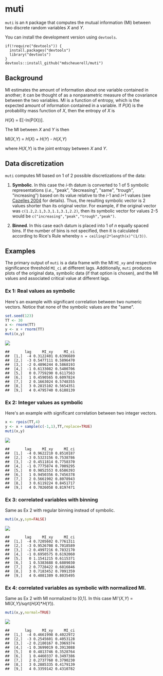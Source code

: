 muti
====

`muti` is an `R` package that computes the mutual information (MI) between two discrete random variables *X* and *Y*.

You can install the development version using `devtools`.

    if(!require("devtools")) {
      install.packages("devtools")
      library("devtools")
    }
    devtools::install_github("mdscheuerell/muti")

Background
----------

MI estimates the amount of information about one variable contained in another; it can be thought of as a nonparametric measure of the covariance between the two variables. MI is a function of entropy, which is the expected amount of information contained in a variable. If *P*(*X*) is the probability mass function of *X*, then the entropy of *X* is

*H*(*X*) = E\[-ln(P(X))\].

The MI between *X* and *Y* is then

MI(*X*,*Y*) = *H*(*X*) + *H*(*Y*) - *H*(*X*,*Y*)

where *H*(*X*,*Y*) is the joint entropy between *X* and *Y*.

Data discretization
-------------------

`muti` computes MI based on 1 of 2 possible discretizations of the data:

1.  **Symbolic**. In this case the *i*-th datum is converted to 1 of 5 symbolic representations (*i.e.*, "peak", "decreasing", "same", "trough", "increasing") based on its value relative to the *i*-1 and *i*+1 values (see [Cazelles 2004](https://doi.org/10.1111/j.1461-0248.2004.00629.x) for details). Thus, the resulting symbolic vector is 2 values shorter than its original vector. For example, if the original vector was `c(1.2,2.1,3.3,1.1,3.1,2.2)`, then its symbolic vector for values 2-5 would be `c("increasing","peak","trough","peak")`.

2.  **Binned**. In this case each datum is placed into 1 of *n* equally spaced bins. If the number of bins is not specified, then it is calculated according to Rice's Rule whereby `n = ceiling(2*length(x)^(1/3))`.

Examples
--------

The primary output of `muti` is a data frame with the MI `MI_xy` and respective significance threshold `MI_ci` at different lags. Additionally, `muti` produces plots of the original data, symbolic data (if that option is chosen), and the MI values and associated critical value at different lags.

### Ex 1: Real values as symbolic

Here's an example with significant correlation between two numeric vectors. Notice that none of the symbolic values are the "same".

``` r
set.seed(123)
TT <- 30
x <- rnorm(TT)
y <- x + rnorm(TT)
muti(x,y)
```

![](README_files/figure-markdown_github/ex_1-1.png)

    ##       lag     MI_xy     MI_ci
    ##  [1,]  -4 0.3122401 0.6396689
    ##  [2,]  -3 0.5477111 0.5896470
    ##  [3,]  -2 0.4896244 0.5868193
    ##  [4,]  -1 0.6133082 0.5400706
    ##  [5,]   0 0.7759290 0.6117563
    ##  [6,]   1 0.4590565 0.6097824
    ##  [7,]   2 0.1663024 0.5748355
    ##  [8,]   3 0.2815102 0.5654351
    ##  [9,]   4 0.4795740 0.6188139

### Ex 2: Integer values as symbolic

Here's an example with significant correlation between two integer vectors.

``` r
x <- rpois(TT,4)
y <- x + sample(c(-1,1),TT,replace=TRUE)
muti(x,y)
```

![](README_files/figure-markdown_github/ex_2-1.png)

    ##       lag     MI_xy     MI_ci
    ##  [1,]  -4 0.9622210 0.8510187
    ##  [2,]  -3 0.5323156 0.7538786
    ##  [3,]  -2 0.4511814 0.7758370
    ##  [4,]  -1 0.7775874 0.7009295
    ##  [5,]   0 0.9852553 0.6586393
    ##  [6,]   1 0.9450356 0.7456378
    ##  [7,]   2 0.5661902 0.8078943
    ##  [8,]   3 0.6119224 0.8451717
    ##  [9,]   4 0.7026058 0.8197471

### Ex 3: correlated variables with binning

Same as Ex 2 with regular binning instead of symbolic.

``` r
muti(x,y,sym=FALSE)
```

![](README_files/figure-markdown_github/ex_3-1.png)

    ##       lag     MI_xy     MI_ci
    ##  [1,]  -4 0.7205602 0.7761311
    ##  [2,]  -3 0.9526708 0.7018589
    ##  [3,]  -2 0.4997216 0.7832170
    ##  [4,]  -1 0.6950575 0.6192060
    ##  [5,]   0 1.1541215 0.6115371
    ##  [6,]   1 0.5383688 0.6809030
    ##  [7,]   2 0.7728422 0.6816846
    ##  [8,]   3 0.7183452 0.7091359
    ##  [9,]   4 0.4081389 0.8035495

### Ex 4: correlated variables as symbolic with normalized MI.

Same as Ex 2 with MI normalized to \[0,1\]. In this case MI'(*X*,*Y*) = MI(*X*,*Y*)/sqrt(*H*(*X*)\**H*(*Y*)).

``` r
muti(x,y,normal=TRUE)
```

![](README_files/figure-markdown_github/ex_4-1.png)

    ##       lag     MI_xy     MI_ci
    ##  [1,]  -4 0.4661998 0.4022972
    ##  [2,]  -3 0.2545601 0.4053128
    ##  [3,]  -2 0.2180167 0.3969374
    ##  [4,]  -1 0.3699019 0.3913088
    ##  [5,]   0 0.4813746 0.3528764
    ##  [6,]   1 0.4460337 0.3497386
    ##  [7,]   2 0.2737760 0.3790230
    ##  [8,]   3 0.2885335 0.4179139
    ##  [9,]   4 0.3359142 0.4310782
